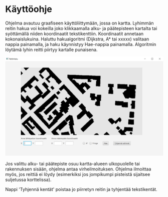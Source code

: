 # Käyttöohje

Ohjelma avautuu graafiseen käyttöliittymään, jossa on kartta. Lyhimmän reitin hakua voi kokeilla
joko klikkaamalla alku- ja päätepisteen kartalta tai syöttämällä niiden koordinaatit 
tekstikenttiin. Koordinaatit annetaan kokonaislukuina. Haluttu hakualgoritmi (Dijkstra, A* tai xxxxx) 
valitaan nappia painamalla, ja haku käynnistyy Hae-nappia painamalla. Algoritmin löytämä lyhin reitti 
piirtyy kartalle punaisena.

<img src="https://raw.githubusercontent.com/mlkulmala/TiLa-reitinhaku/master/Dokumentaatio/kuvat/aloitusnakyma.png" width="600">

Jos valittu alku- tai päätepiste osuu kartta-alueen ulkopuolelle tai rakennuksen sisään, ohjelma antaa
virheilmoituksen. Ohjelma ilmoittaa myös, jos reittiä ei löydy (esimerkiksi jos jompikumpi pisteistä
sijaitsee suljetussa korttelissa).

Nappi 'Tyhjennä kentät' poistaa jo piirretyn reitin ja tyhjentää tekstikentät.
